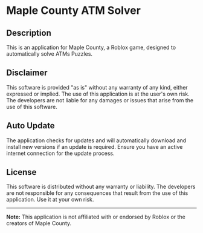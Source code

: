 # Maple County ATM Solver

## Description

This is an application for Maple County, a Roblox game, designed to automatically solve ATMs Puzzles.

## Disclaimer

This software is provided "as is" without any warranty of any kind, either expressed or implied. The use of this application is at the user's own risk. The developers are not liable for any damages or issues that arise from the use of this software.

## Auto Update

The application checks for updates and will automatically download and install new versions if an update is required. Ensure you have an active internet connection for the update process.

## License

This software is distributed without any warranty or liability. The developers are not responsible for any consequences that result from the use of this application. Use it at your own risk.

---

**Note:** This application is not affiliated with or endorsed by Roblox or the creators of Maple County.
